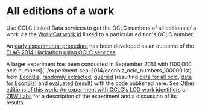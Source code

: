 All editions of a work
======================

Use OCLC Linked Data services to get the OCLC numbers of all editions of a work via the
[WorldCat work id](http://www.oclc.org/developer/develop/linked-data/worldcat-entities/worldcat-work-entity.en.en.html)
linked to a particular edition's OCLC number.

An [early experimental procedure](https://github.com/jneubert/edition-work-editions/commit/e0c6a3f675feeaf67348c2d7a615dd2834a5fc79) has been developed as an outcome of the
[ELAG 2014 Hackathon using OCLC services](http://elag2014.org/programme/elag-2014-bootcamps/bootcamps-s-meyer/).

A larger experiment has been conducted in September 2014 with [100,000 oclc numbers[(../experiment-sep-2014/econbiz_oclc_numbers_100000.lst) from [EconBiz](http://econbiz.de), [randomly extracted](../experiment-sep-2014/random_econbiz_oclc_numbers.pl), [queried](../experiment-sep-2014/editions.pl) (resulting [data for all oclc](../experiment-sep-2014/all_oclc_editions_100000.json), [data for EconBiz](../experiment-sep-2014/econbiz_editions_100000.json)) and [evaluated](../experiment-sep-2014/interpret_editions.pl) ([result](../experiment-sep-2014/result_100000.txt)) with the code published here. See [Other editions of this work: An experiment with OCLC's LOD work identifiers](http://zbw.eu/labs/en/blog/other-editions-of-this-work-an-experiment-with-oclcs-lod-work-identifiers) on [ZBW Labs](http://zbw.eu/labs) for a description of the experiment and a discussion of its results.

